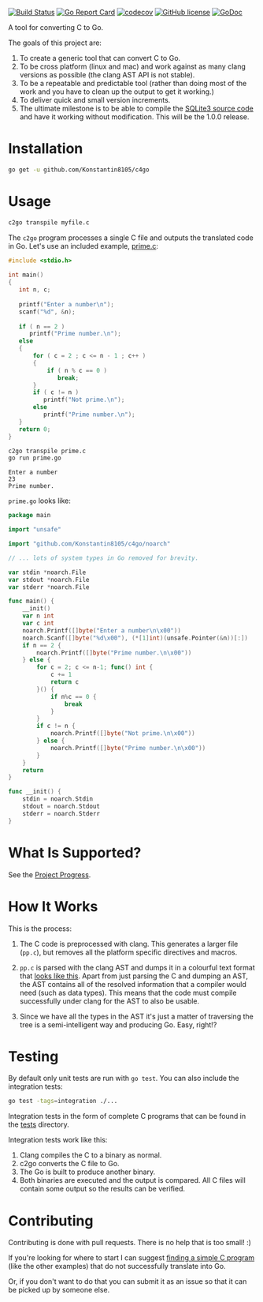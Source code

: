[![Build Status](https://travis-ci.org/Konstantin8105/c4go.svg?branch=master)](https://travis-ci.org/Konstantin8105/c4go)
[![Go Report Card](https://goreportcard.com/badge/github.com/Konstantin8105/c4go)](https://goreportcard.com/report/github.com/Konstantin8105/c4go)
[![codecov](https://codecov.io/gh/Konstantin8105/c4go/branch/master/graph/badge.svg)](https://codecov.io/gh/Konstantin8105/c4go)
[![GitHub license](https://img.shields.io/badge/license-MIT-blue.svg)](https://raw.githubusercontent.com/Konstantin8105/c4go/master/LICENSE)
[![GoDoc](https://godoc.org/github.com/Konstantin8105/c4go?status.svg)](https://godoc.org/github.com/Konstantin8105/c4go)

A tool for converting C to Go.

The goals of this project are:

1. To create a generic tool that can convert C to Go.
2. To be cross platform (linux and mac) and work against as many clang versions
as possible (the clang AST API is not stable).
3. To be a repeatable and predictable tool (rather than doing most of the work
and you have to clean up the output to get it working.)
4. To deliver quick and small version increments.
5. The ultimate milestone is to be able to compile the
[SQLite3 source code](https://sqlite.org/download.html) and have it working
without modification. This will be the 1.0.0 release.

# Installation

```bash
go get -u github.com/Konstantin8105/c4go
```

# Usage

```bash
c2go transpile myfile.c
```

The `c2go` program processes a single C file and outputs the translated code
in Go. Let's use an included example,
[prime.c](https://github.com/Konstantin8105/c4go/blob/master/examples/prime.c):

```c
#include <stdio.h>
 
int main()
{
   int n, c;
 
   printf("Enter a number\n");
   scanf("%d", &n);
 
   if ( n == 2 )
      printf("Prime number.\n");
   else
   {
       for ( c = 2 ; c <= n - 1 ; c++ )
       {
           if ( n % c == 0 )
              break;
       }
       if ( c != n )
          printf("Not prime.\n");
       else
          printf("Prime number.\n");
   }
   return 0;
}
```

```bash
c2go transpile prime.c
go run prime.go
```

```
Enter a number
23
Prime number.
```

`prime.go` looks like:

```go
package main

import "unsafe"

import "github.com/Konstantin8105/c4go/noarch"

// ... lots of system types in Go removed for brevity.

var stdin *noarch.File
var stdout *noarch.File
var stderr *noarch.File

func main() {
	__init()
	var n int
	var c int
	noarch.Printf([]byte("Enter a number\n\x00"))
	noarch.Scanf([]byte("%d\x00"), (*[1]int)(unsafe.Pointer(&n))[:])
	if n == 2 {
		noarch.Printf([]byte("Prime number.\n\x00"))
	} else {
		for c = 2; c <= n-1; func() int {
			c += 1
			return c
		}() {
			if n%c == 0 {
				break
			}
		}
		if c != n {
			noarch.Printf([]byte("Not prime.\n\x00"))
		} else {
			noarch.Printf([]byte("Prime number.\n\x00"))
		}
	}
	return
}

func __init() {
	stdin = noarch.Stdin
	stdout = noarch.Stdout
	stderr = noarch.Stderr
}
```

# What Is Supported?

See the
[Project Progress](https://github.com/Konstantin8105/c4go/wiki/Project-Progress).

# How It Works

This is the process:

1. The C code is preprocessed with clang. This generates a larger file (`pp.c`),
but removes all the platform specific directives and macros.

2. `pp.c` is parsed with the clang AST and dumps it in a colourful text format
that
[looks like this](http://ehsanakhgari.org/wp-content/uploads/2015/12/Screen-Shot-2015-12-03-at-5.02.38-PM.png).
Apart from just parsing the C and dumping an AST, the AST contains all of the
resolved information that a compiler would need (such as data types). This means
that the code must compile successfully under clang for the AST to also be
usable.

3. Since we have all the types in the AST it's just a matter of traversing the
tree is a semi-intelligent way and producing Go. Easy, right!?

# Testing

By default only unit tests are run with `go test`. You can also include the
integration tests:

```bash
go test -tags=integration ./...
```

Integration tests in the form of complete C programs that can be found in the
[tests](https://github.com/Konstantin8105/c4go/tree/master/tests) directory.

Integration tests work like this:

1. Clang compiles the C to a binary as normal.
2. c2go converts the C file to Go.
3. The Go is built to produce another binary.
4. Both binaries are executed and the output is compared. All C files will
contain some output so the results can be verified.

# Contributing

Contributing is done with pull requests. There is no help that is too small! :)

If you're looking for where to start I can suggest
[finding a simple C program](http://www.programmingsimplified.com/c-program-examples)
(like the other examples) that do not successfully translate into Go.

Or, if you don't want to do that you can submit it as an issue so that it can be
picked up by someone else.
